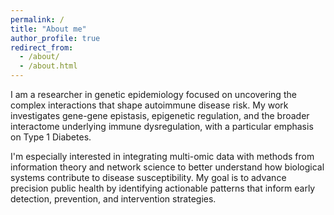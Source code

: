 ```yaml
---
permalink: /
title: "About me"
author_profile: true
redirect_from: 
  - /about/
  - /about.html
---
```


I am a researcher in genetic epidemiology focused on uncovering the complex interactions that shape autoimmune disease risk. My work investigates gene-gene epistasis, epigenetic regulation, and the broader interactome underlying immune dysregulation, with a particular emphasis on Type 1 Diabetes.

I'm especially interested in integrating multi-omic data with methods from information theory and network science to better understand how biological systems contribute to disease susceptibility. My goal is to advance precision public health by identifying actionable patterns that inform early detection, prevention, and intervention strategies.


